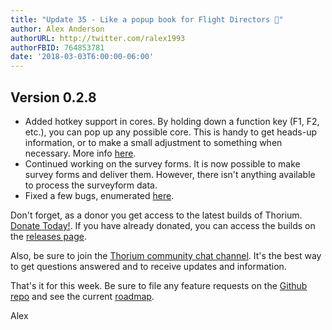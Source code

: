 ```yaml
---
title: "Update 35 - Like a popup book for Flight Directors 📖"
author: Alex Anderson
authorURL: http://twitter.com/ralex1993
authorFBID: 764853781
date: '2018-03-03T6:00:00-06:00'
---
```


## Version 0.2.8

* Added hotkey support in cores. By holding down a function key (F1, F2, etc.),
  you can pop up any possible core. This is handy to get heads-up information,
  or to make a small adjustment to something when necessary. More info
  [here](/docs/core_layouts.html#function-key-popups).
* Continued working on the survey forms. It is now possible to make survey forms
  and deliver them. However, there isn't anything available to process the
  surveyform data.
* Fixed a few bugs, enumerated
  [here](https://github.com/Thorium-Sim/thorium/issues?utf8=✓&q=is%3Aissue+is%3Aclosed+closed%3A2018-02-24..2018-03-03).

Don't forget, as a donor you get access to the latest builds of Thorium.
[Donate Today!](/en/donate). If you have already donated, you can access the
builds on the [releases page](/en/releases).

Also, be sure to join the
[Thorium community chat channel](https://discord.gg/UvxTQZz). It's the best way
to get questions answered and to receive updates and information.

That's it for this week. Be sure to file any feature requests on the
[Github repo](https://github.com/Thorium-Sim/thorium/issues) and see the current
[roadmap](https://github.com/Thorium-Sim/thorium/projects/2).

Alex
